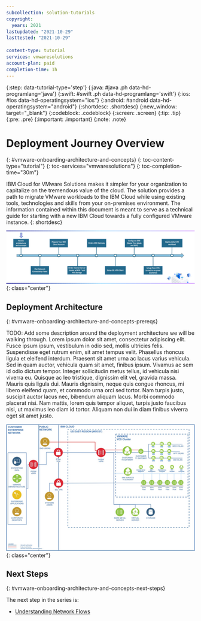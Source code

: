 ```yaml
---
subcollection: solution-tutorials
copyright:
  years: 2021
lastupdated: "2021-10-29"
lasttested: "2021-10-29"

content-type: tutorial
services: vmwaresolutions
account-plan: paid
completion-time: 1h
---
```


{:step: data-tutorial-type='step'}
{:java: #java .ph data-hd-programlang='java'}
{:swift: #swift .ph data-hd-programlang='swift'}
{:ios: #ios data-hd-operatingsystem="ios"}
{:android: #android data-hd-operatingsystem="android"}
{:shortdesc: .shortdesc}
{:new_window: target="_blank"}
{:codeblock: .codeblock}
{:screen: .screen}
{:tip: .tip}
{:pre: .pre}
{:important: .important}
{:note: .note}

# Deployment Journey Overview
{: #vmware-onboarding-architecture-and-concepts}
{: toc-content-type="tutorial"}
{: toc-services="vmwaresolutions"}
{: toc-completion-time="30m"}

<!--##istutorial#-->

<!--#/istutorial#-->

IBM Cloud for VMware Solutions makes it simpler for your organization to capitalize on the tremendous value of the cloud. The solution provides a path to migrate VMware workloads to the IBM Cloud while using existing tools, technologies and skills from your on-premises environment.  The information contained within this document is meant to serve as a technical guide for starting with a new IBM Cloud towards a fully configured VMware instance. 
{: shortdesc}



![Architecture](images/solution-vmware-onboarding-hidden/intro/journeymap-1.png){: class="center"}





<!--##istutorial#-->
## Deployment Architecture
{: #vmware-onboarding-architecture-and-concepts-prereqs}



TODO: Add some description around the deployment architecture we will be walking through.  Lorem ipsum dolor sit amet, consectetur adipiscing elit. Fusce ipsum ipsum, vestibulum in odio sed, mollis ultricies felis. Suspendisse eget rutrum enim, sit amet tempus velit. Phasellus rhoncus ligula et eleifend interdum. Praesent sit amet urna ac lacus varius vehicula. Sed in quam auctor, vehicula quam sit amet, finibus ipsum. Vivamus ac sem id odio dictum tempor. Integer sollicitudin metus tellus, id vehicula nisi viverra eu. Quisque ac leo tristique, dignissim elit vel, gravida massa. Mauris quis ligula dui. Mauris dignissim, neque quis congue rhoncus, mi libero eleifend quam, et commodo urna orci sed tortor. Nam turpis justo, suscipit auctor lacus nec, bibendum aliquam lacus. Morbi commodo placerat nisi. Nam mattis, lorem quis tempor aliquet, turpis justo faucibus nisi, ut maximus leo diam id tortor. Aliquam non dui in diam finibus viverra eget sit amet justo.



![Architecture](images/solution-vmware-onboarding-hidden/architecture.jpg){: class="center"}



<!--#/istutorial#-->




## Next Steps
{: #vmware-onboarding-architecture-and-concepts-next-steps}

The next step in the series is:

* [Understanding Network Flows](/docs/solution-tutorials?topic=solution-tutorials-vmware-onboarding-vrf-service-endpoints)
